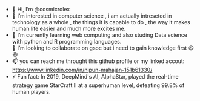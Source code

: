 - 👋 Hi, I’m @cosmicrolex
- 👀 I’m interested in computer science , i am actually intreseted in technology as a whole , the things it is capable to do , the way it makes human life easier and much more excites me.  
- 🌱 I’m currently learning web computing and also studing Data science with python and R programming languages.   
 💞️ I’m looking to collaborate on gsoc but i need to gain knowledge first 😆😆
- 📫 you can reach me throught this github profile or my linked accout: https://www.linkedin.com/in/nipun-mahajan-151b61330/
- ⚡ Fun fact: In 2019, DeepMind's AI, AlphaStar, played the real-time strategy game StarCraft II at a superhuman level, defeating 99.8% of human players.

<!---
cosmicrolex/cosmicrolex is a ✨ special ✨ repository because its `README.md` (this file) appears on your GitHub profile.
You can click the Preview link to take a look at your changes.
--->
